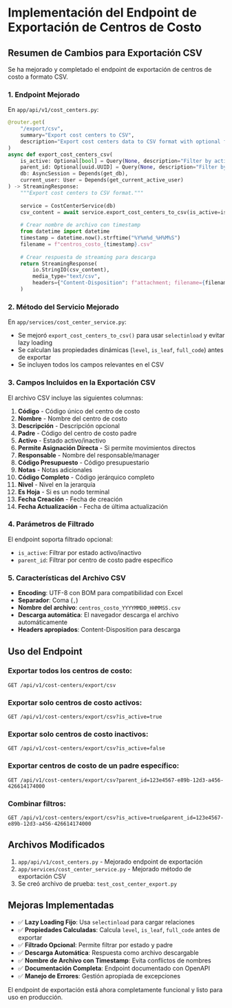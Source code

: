 # Implementación del Endpoint de Exportación de Centros de Costo

## Resumen de Cambios para Exportación CSV

Se ha mejorado y completado el endpoint de exportación de centros de costo a formato CSV.

### 1. Endpoint Mejorado

En `app/api/v1/cost_centers.py`:
```python
@router.get(
    "/export/csv",
    summary="Export cost centers to CSV",
    description="Export cost centers data to CSV format with optional filtering"
)
async def export_cost_centers_csv(
    is_active: Optional[bool] = Query(None, description="Filter by active status"),
    parent_id: Optional[uuid.UUID] = Query(None, description="Filter by parent cost center"),
    db: AsyncSession = Depends(get_db),
    current_user: User = Depends(get_current_active_user)
) -> StreamingResponse:
    """Export cost centers to CSV format."""
    
    service = CostCenterService(db)
    csv_content = await service.export_cost_centers_to_csv(is_active=is_active, parent_id=parent_id)
    
    # Crear nombre de archivo con timestamp
    from datetime import datetime
    timestamp = datetime.now().strftime("%Y%m%d_%H%M%S")
    filename = f"centros_costo_{timestamp}.csv"
    
    # Crear respuesta de streaming para descarga
    return StreamingResponse(
        io.StringIO(csv_content),
        media_type="text/csv",
        headers={"Content-Disposition": f"attachment; filename={filename}"}
    )
```

### 2. Método del Servicio Mejorado

En `app/services/cost_center_service.py`:
- Se mejoró `export_cost_centers_to_csv()` para usar `selectinload` y evitar lazy loading
- Se calculan las propiedades dinámicas (`level`, `is_leaf`, `full_code`) antes de exportar
- Se incluyen todos los campos relevantes en el CSV

### 3. Campos Incluidos en la Exportación CSV

El archivo CSV incluye las siguientes columnas:
1. **Código** - Código único del centro de costo
2. **Nombre** - Nombre del centro de costo
3. **Descripción** - Descripción opcional
4. **Padre** - Código del centro de costo padre
5. **Activo** - Estado activo/inactivo
6. **Permite Asignación Directa** - Si permite movimientos directos
7. **Responsable** - Nombre del responsable/manager
8. **Código Presupuesto** - Código presupuestario
9. **Notas** - Notas adicionales
10. **Código Completo** - Código jerárquico completo
11. **Nivel** - Nivel en la jerarquía
12. **Es Hoja** - Si es un nodo terminal
13. **Fecha Creación** - Fecha de creación
14. **Fecha Actualización** - Fecha de última actualización

### 4. Parámetros de Filtrado

El endpoint soporta filtrado opcional:
- `is_active`: Filtrar por estado activo/inactivo
- `parent_id`: Filtrar por centro de costo padre específico

### 5. Características del Archivo CSV

- **Encoding**: UTF-8 con BOM para compatibilidad con Excel
- **Separador**: Coma (`,`)
- **Nombre del archivo**: `centros_costo_YYYYMMDD_HHMMSS.csv`
- **Descarga automática**: El navegador descarga el archivo automáticamente
- **Headers apropiados**: Content-Disposition para descarga

## Uso del Endpoint

### Exportar todos los centros de costo:
```
GET /api/v1/cost-centers/export/csv
```

### Exportar solo centros de costo activos:
```
GET /api/v1/cost-centers/export/csv?is_active=true
```

### Exportar solo centros de costo inactivos:
```
GET /api/v1/cost-centers/export/csv?is_active=false
```

### Exportar centros de costo de un padre específico:
```
GET /api/v1/cost-centers/export/csv?parent_id=123e4567-e89b-12d3-a456-426614174000
```

### Combinar filtros:
```
GET /api/v1/cost-centers/export/csv?is_active=true&parent_id=123e4567-e89b-12d3-a456-426614174000
```

## Archivos Modificados

1. `app/api/v1/cost_centers.py` - Mejorado endpoint de exportación
2. `app/services/cost_center_service.py` - Mejorado método de exportación CSV
3. Se creó archivo de prueba: `test_cost_center_export.py`

## Mejoras Implementadas

- ✅ **Lazy Loading Fijo**: Usa `selectinload` para cargar relaciones
- ✅ **Propiedades Calculadas**: Calcula `level`, `is_leaf`, `full_code` antes de exportar
- ✅ **Filtrado Opcional**: Permite filtrar por estado y padre
- ✅ **Descarga Automática**: Respuesta como archivo descargable
- ✅ **Nombre de Archivo con Timestamp**: Evita conflictos de nombres
- ✅ **Documentación Completa**: Endpoint documentado con OpenAPI
- ✅ **Manejo de Errores**: Gestión apropiada de excepciones

El endpoint de exportación está ahora completamente funcional y listo para uso en producción.
